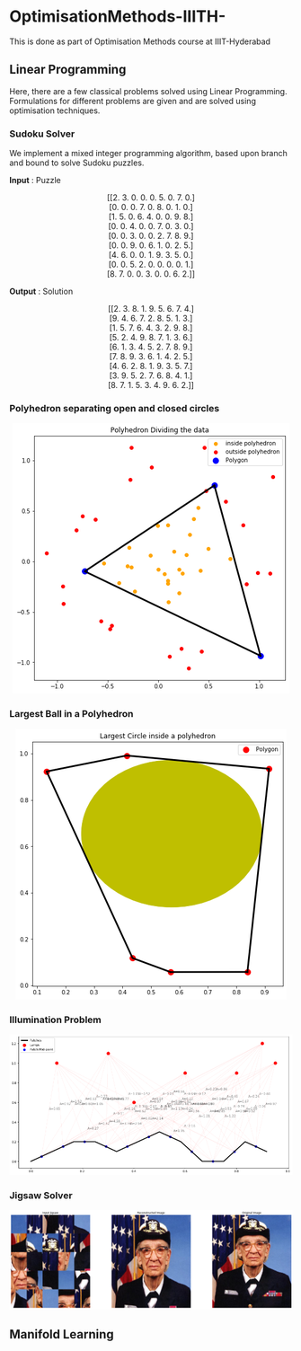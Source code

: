 # OptimisationMethods-IIITH-

This is done as part of Optimisation Methods course at IIIT-Hyderabad

## Linear Programming
Here, there are a few classical problems solved using Linear Programming. Formulations for different problems are given and are solved using optimisation techniques.

### Sudoku Solver
We implement a mixed integer programming algorithm, based upon branch and bound to solve Sudoku puzzles.

**Input** : Puzzle </br>
<div align="center">
[[2. 3. 0. 0. 0. 5. 0. 7. 0.] </br>
 [0. 0. 0. 7. 0. 8. 0. 1. 0.]</br>
 [1. 5. 0. 6. 4. 0. 0. 9. 8.]</br>
 [0. 0. 4. 0. 0. 7. 0. 3. 0.]</br>
 [0. 0. 3. 0. 0. 2. 7. 8. 9.]</br>
 [0. 0. 9. 0. 6. 1. 0. 2. 5.]</br>
 [4. 6. 0. 0. 1. 9. 3. 5. 0.]</br>
 [0. 0. 5. 2. 0. 0. 0. 0. 1.]</br>
 [8. 7. 0. 0. 3. 0. 0. 6. 2.]]</br>
</div>

**Output** : Solution </br>
<div align="center">
[[2. 3. 8. 1. 9. 5. 6. 7. 4.] </br>
 [9. 4. 6. 7. 2. 8. 5. 1. 3.]</br>
 [1. 5. 7. 6. 4. 3. 2. 9. 8.]</br>
 [5. 2. 4. 9. 8. 7. 1. 3. 6.]</br>
 [6. 1. 3. 4. 5. 2. 7. 8. 9.]</br>
 [7. 8. 9. 3. 6. 1. 4. 2. 5.]</br>
 [4. 6. 2. 8. 1. 9. 3. 5. 7.]</br>
 [3. 9. 5. 2. 7. 6. 8. 4. 1.]</br>
 [8. 7. 1. 5. 3. 4. 9. 6. 2.]]</br>
</div>

### Polyhedron separating open and closed circles
<p align="center">
  <img src="https://github.com/KSVSC/OptimisationMethods-IIITH-/blob/main/Linear%20Programming/1.png" />
</p>

### Largest Ball in a Polyhedron
<p align="center">
  <img src="https://github.com/KSVSC/OptimisationMethods-IIITH-/blob/main/Linear%20Programming/2.png" />
</p>

### Illumination Problem

<p align="center">
  <img src="https://github.com/KSVSC/OptimisationMethods-IIITH-/blob/main/Linear%20Programming/3.png" />
</p>

### Jigsaw Solver

<p align="center">
  <img src="https://github.com/KSVSC/OptimisationMethods-IIITH-/blob/main/Linear%20Programming/4.png" />
</p>

## Manifold Learning
